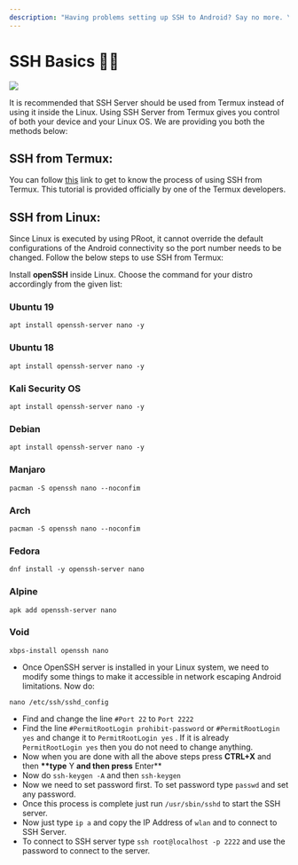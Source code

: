 ```yaml
---
description: "Having problems setting up SSH to Android? Say no more. \U0001F680"
---
```


# SSH Basics 👩‍💻

![](../.gitbook/assets/ssh_banner.png)

It is recommended that SSH Server should be used from Termux instead of using it inside the Linux. Using SSH Server from Termux gives you control of both your device and your Linux OS. We are providing you both the methods below:

## SSH from Termux:

You can follow [this](https://glow.li/technology/2015/11/06/run-an-ssh-server-on-your-android-with-termux/) link to get to know the process of using SSH from Termux. This tutorial is provided officially by one of the Termux developers.

## SSH from Linux:

Since Linux is executed by using PRoot, it cannot override the default configurations of the Android connectivity so the port number needs to be changed. Follow the below steps to use SSH from Termux:

Install **openSSH** inside Linux. Choose the command for your distro accordingly from the given list:

### Ubuntu 19

```text
apt install openssh-server nano -y
```

### Ubuntu 18

```text
apt install openssh-server nano -y
```

### Kali Security OS

```text
apt install openssh-server nano -y
```

### Debian

```text
apt install openssh-server nano -y
```

### Manjaro

```text
pacman -S openssh nano --noconfim
```

### Arch

```text
pacman -S openssh nano --noconfim
```

### Fedora

```text
dnf install -y openssh-server nano
```

### Alpine

```text
apk add openssh-server nano
```

### Void

```text
xbps-install openssh nano
```

* Once OpenSSH server is installed in your Linux system, we need to modify some things to make it accessible in network escaping Android limitations. Now do:

```text
nano /etc/ssh/sshd_config
```

* Find and change the line `#Port 22` to `Port 2222` 
* Find the line `#PermitRootLogin prohibit-password`  or `#PermitRootLogin yes`  and change it to `PermitRootLogin yes` . If it is already `PermitRootLogin yes` then you do not need to change anything.
* Now when you are done with all the above steps press **CTRL+X**  and then **\*\*type** Y **and then press** Enter\*\*
* Now do `ssh-keygen -A` and then `ssh-keygen` 
* Now we need to set password first. To set password type `passwd` and set any password.  
* Once this process is complete just run `/usr/sbin/sshd` to start the SSH server.
* Now just type `ip a`  and copy the IP Address of `wlan` and to connect to SSH Server. 
* To connect to SSH server type `ssh root@localhost -p 2222` and use the password to connect to the server.  

